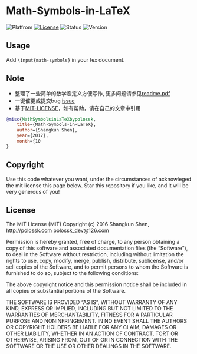 # Math-Symbols-in-LaTeX
![Platfrom](https://img.shields.io/badge/Platfrom-TeXLive2017-3D6117.svg)
[![License](https://img.shields.io/badge/license-MIT-blue.svg)](LICENSE)
![Status](https://img.shields.io/badge/status-complete-brightgreen.svg)
![Version](https://img.shields.io/badge/version-v1.2.0-674EA7.svg)

## Usage
Add `\input{math-symbols}` in your tex document.

## Note
* 整理了一些简单的数学宏定义方便写作, 更多问题请参见[readme.pdf](readme.pdf)
* 一键催更或提交bug [issue](https://github.com/polossk/LeTeX-Template-For-NPU-Thesis/issues/new)
* 基于[MIT-LICENSE](LICENSE)，如有帮助，请在自己的文章中引用
```bibtex
@misc{MathSymbolsinLaTeXbypolossk,
    title={Math-Symbols-in-LaTeX},
    author={Shangkun Shen},
    year={2017},
    month={10
}
```

## Copyright
Use this code whatever you want, under the circumstances of acknowleged the mit license this page below. Star this repository if you like, and it will be very generous of you!

## License
The MIT License (MIT)
Copyright (c) 2016 Shangkun Shen, http://polossk.com <polossk_dev@126.com>

Permission is hereby granted, free of charge, to any person obtaining a copy
of this software and associated documentation files (the “Software”), to deal
in the Software without restriction, including without limitation the rights
to use, copy, modify, merge, publish, distribute, sublicense, and/or sell
copies of the Software, and to permit persons to whom the Software is
furnished to do so, subject to the following conditions:

The above copyright notice and this permission notice shall be included in
all copies or substantial portions of the Software.

THE SOFTWARE IS PROVIDED “AS IS”, WITHOUT WARRANTY OF ANY KIND, EXPRESS OR
IMPLIED, INCLUDING BUT NOT LIMITED TO THE WARRANTIES OF MERCHANTABILITY,
FITNESS FOR A PARTICULAR PURPOSE AND NONINFRINGEMENT. IN NO EVENT SHALL THE
AUTHORS OR COPYRIGHT HOLDERS BE LIABLE FOR ANY CLAIM, DAMAGES OR OTHER
LIABILITY, WHETHER IN AN ACTION OF CONTRACT, TORT OR OTHERWISE, ARISING FROM,
OUT OF OR IN CONNECTION WITH THE SOFTWARE OR THE USE OR OTHER DEALINGS IN
THE SOFTWARE.
